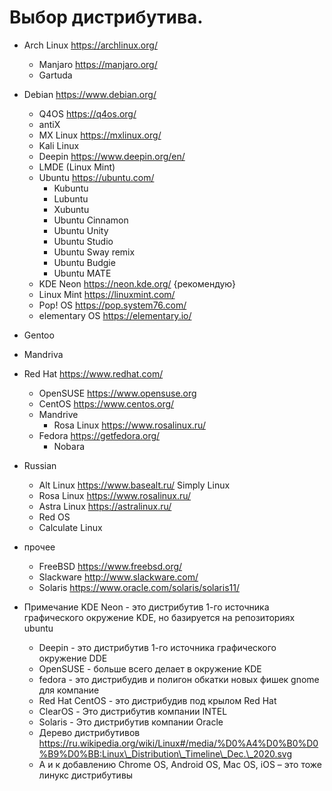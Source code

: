 # Выбор дистрибутива.

* Arch Linux https://archlinux.org/
  * Manjaro https://manjaro.org/
  * Gartuda
* Debian https://www.debian.org/
  * Q4OS https://q4os.org/
  * antiX
  * MX Linux https://mxlinux.org/
  * Kali Linux
  * Deepin https://www.deepin.org/en/
  * LMDE (Linux Mint)
  * Ubuntu https://ubuntu.com/
    * Kubuntu
    * Lubuntu
    * Xubuntu
    * Ubuntu Cinnamon
    * Ubuntu Unity
    * Ubuntu Studio
    * Ubuntu Sway remix
    * Ubuntu Budgie
    * Ubuntu MATE 
  * KDE Neon https://neon.kde.org/ {рекомендую}
  * Linux Mint https://linuxmint.com/
  * Pop! OS https://pop.system76.com/
  * elementary OS https://elementary.io/
* Gentoo
* Mandriva
* Red Hat https://www.redhat.com/
  * OpenSUSE https://www.opensuse.org
  * CentOS https://www.centos.org/
  * Mandrive
    *  Rosa Linux https://www.rosalinux.ru/
  * Fedora https://getfedora.org/
    * Nobara
* Russian
  * Alt Linux https://www.basealt.ru/ Simply Linux
  * Rosa Linux https://www.rosalinux.ru/
  * Astra Linux https://astralinux.ru/
  * Red OS
  * Calculate Linux
* прочее
  * FreeBSD https://www.freebsd.org/
  * Slackware http://www.slackware.com/
  * Solaris https://www.oracle.com/solaris/solaris11/

* Примечание KDE Neon - это дистрибутив 1-го источника графического окружение KDE, но базируется на репозиториях ubuntu
  * Deepin - это дистрибутив 1-го источника графического окружение DDE
  * OpenSUSE - больше всего делает в окружение KDE
  * fedora - это дистрибудив и полигон обкатки новых фишек gnome для компание
  * Red Hat CentOS - это дистрибудив под крылом Red Hat
  * ClearOS - Это дистрибутив компании INTEL
  * Solaris - Это дистрибутив компании Oracle
  * Дерево дистрибутивов https://ru.wikipedia.org/wiki/Linux#/media/%D0%A4%D0%B0%D0%B9%D0%BB:Linux\_Distribution\_Timeline\_Dec.\_2020.svg
  * А и к добавлению Chrome OS, Android OS, Mac OS, iOS – это тоже линукс дистрибутивы

